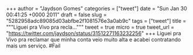 
+++
author = "Jaydson Gomes"
categories = ["tweet"]
date = "Sun Jan 30 00:41:25 +0000 2011"
draft = false
slug = "5282958adc89085d03abfbe2f1081576e3a0ab9c"
tags = ["tweet"]
title = """Liguei pra Vivo pra recla..."""
tweet = true
micro = true
tweet_url = "https://twitter.com/jaydson/status/31512271163232256"
+++
Liguei pra Vivo pra reclamar que minha conta veio muito alta e acabei contratando mais um serviço. #Fail
